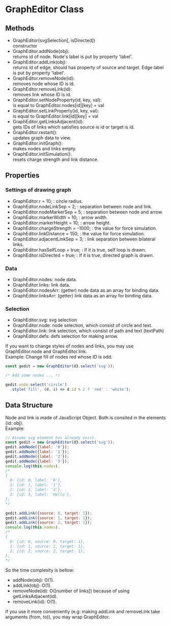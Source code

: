 # GraphEditor Class

## Methods

- GraphEditor(svgSelection[, isDirected])  
  constructor
- GraphEditor.addNode(obj):  
  returns id of node. Node's label is put by property 'label'.
- GraphEditor.addLink(obj):  
  returns id of edge, should has property of source and target. Edge label is put by property 'label'.
- GraphEditor.removeNode(id):  
  removes node whose ID is id.
- GraphEditor.removeLink(id):  
  removes link whose ID is id.
- GraphEditor.setNodeProperty(id, key, val):  
  is equal to GraphEditor.nodes\[id\]\[key\] = val
- GraphEditor.setLinkProperty(id, key, val):  
  is equal to GraphEditor.link\[id\]\[key\] = val
- GraphEditor.getLinksAdjacent(id):  
  gets IDs of links which satisfies source is id or target is id.
- GraphEditor.restart():  
  updates graph data to view.
- GraphEditor.initGraph():  
  makes nodes and links empty.
- GraphEditor.initSimulation():  
  resets charge strength and link distance.

## Properties

### Settings of drawing graph

- GraphEditor.r = 10; : circle radius.
- GraphEditor.nodeLinkSep = 2; : separation between node and link.
- GraphEditor.nodeMarkerSep = 5; : separation between node and arrow.
- GraphEditor.markerWidth = 10; : arrow width.
- GraphEditor.markerHeight = 10; : arrow height.
- GraphEditor.chargeStrength = -1000; : the value for force simulation.
- GraphEditor.linkDistance = 150; : the value for force simulation.
- GraphEditor.adjacentLinkSep = 3; : link separation between bilateral links.
- GraphEditor.hasSelfLoop = true; : If it is true, self loop is drawn.
- GraphEditor.isDirected = true; : If it is true, directed graph is drawn.

### Data
- GraphEditor.nodes: node data.
- GraphEditor.links: link data.
- GraphEditor.nodesArr: (getter) node data as an array for binding data.
- GraphEditor.linksArr: (getter) link data as an array for binding data.

### Selection
- GraphEditor.svg: svg selection
- GraphEditor.node: node selection, which consist of circle and text.
- GraphEditor.link: link selection, which consist of path and text (textPath)
- GraphEditor.defs: defs selection for making arrow.

If you want to change styles of nodes and links, you may use GraphEditor.node and GraphEditor.link.  
Example: Change fill of nodes red whose ID is odd.
```js
const gedit = new GraphEditor(d3.select('svg'));

/* Add some nodes ... */

gedit.node.select('circle')
  .style('fill', (d, i) => d.id % 2 ? 'red' : 'white');
```

## Data Structure

Node and link is made of JavaScript Object.
Both is consited in the elements {id: obj}.  
Example:
```js
// Assume svg element has already exist.
const gedit = new GraphEditor(d3.select('svg'));
gedit.addNode({label: '0'});
gedit.addNode({label: '1'});
gedit.addNode({label: '2'});
gedit.addNode({label: '3'});
console.log(this.nodes).
/*
{
  0: {id: 0, label: '0'},
  1: {id: 1, label: '1'},
  2: {id: 2, label: '2'},
  3: {id: 3, label: 'Hello'},
};
*/

gedit.addLink({source: 0, target: 1});
gedit.addLink({source: 1, target: 1});
gedit.addLink({source: 2, target: 1});
console.log(this.nodes).
/*
{
  0: {id: 0, source: 0, target: 1},
  1: {id: 1, source: 1, target: 1},
  2: {id: 2, source: 2, target: 1},
};
*/
```

So the time complexity is bellow:

- addNode(obj): O(1).
- addLink(obj): O(1).
- removeNode(id): O([number of links]) because of using getLinksAdjacent(id).
- removeLink(id): O(1).

If you use it more conveniently (e.g: making addLink and removeLink take arguments (from, to)), you may wrap GraphEditor.
